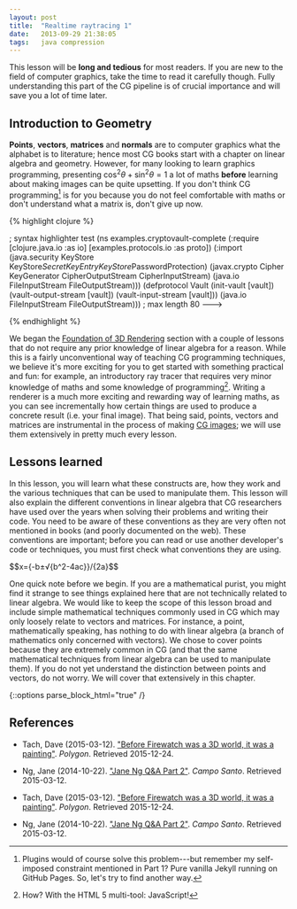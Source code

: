```yaml
---
layout: post
title:  "Realtime raytracing 1"
date:   2013-09-29 21:38:05
tags:   java compression
---
```


This lesson will be **long and tedious** for most readers. If you are new to the
field of computer graphics, take the time to read it carefully though. Fully
understanding this part of the CG pipeline is of crucial importance and will
save you a lot of time later.

Introduction to Geometry
------------------------

**Points**, **vectors**, **matrices** and **normals** are to computer graphics what the
alphabet is to literature; hence most CG books start with a chapter on linear
algebra and geometry. However, for many looking to learn graphics programming,
presenting $\cos^2θ+\sin^2θ=1$ a lot of maths **before** learning about making images can be quite
upsetting. If you don't think CG programming[^jekyll]  is for you because you do not
feel comfortable with maths or don't understand what a matrix is, don't give
up now.

{% highlight clojure %}

; syntax highlighter test
(ns examples.cryptovault-complete
  (:require [clojure.java.io :as io]
            [examples.protocols.io :as proto])
  (:import (java.security KeyStore KeyStore$SecretKeyEntry
                          KeyStore$PasswordProtection)
           (javax.crypto Cipher KeyGenerator CipherOutputStream
                         CipherInputStream)
           (java.io FileInputStream FileOutputStream)))
(defprotocol Vault
  (init-vault [vault])
  (vault-output-stream [vault])
  (vault-input-stream [vault]))
           (java.io FileInputStream FileOutputStream)))     ; max length 80 --->

{% endhighlight %}

We began the [Foundation of 3D Rendering][1] section with a couple
of lessons that do not require any prior knowledge of linear algebra for
a reason. While this is a fairly unconventional way of teaching CG programming
techniques, we
believe it's more exciting for you to get started with something practical and
fun: for example, an introductory ray tracer that requires very minor
knowledge of maths and some knowledge of programming[^archive]. Writing a renderer is
a much more exciting and rewarding way of learning maths, as you can see
incrementally how certain things are used to produce a concrete result (i.e.
your final image). That being said, points, vectors and matrices are
instrumental in the process of making [CG images](#); we will use
them extensively in pretty much every lesson.

Lessons learned
---------------

In this lesson, you will learn what these constructs are, how they work and
the various techniques that can be used to manipulate them. This lesson will
also explain the different conventions in linear algebra that CG researchers
have used over the years when solving their problems and writing their code.
You need to be aware of these conventions as they are very often not mentioned
in books (and poorly documented on the web). These conventions are important;
before you can read or use another developer's code or techniques, you must
first check what conventions they are using.

\$\$x={-b±√{b^2-4ac}}/{2a}\$\$

One quick note before we begin. If you are a mathematical purist, you might
find it strange to see things explained here that are not technically related
to linear algebra. We would like to keep the scope of this lesson broad and
include simple mathematical techniques commonly used in CG which may only
loosely relate to vectors and matrices. For instance, a point, mathematically
speaking, has nothing to do with linear algebra (a branch of mathematics only
concerned with vectors). We chose to cover points because they are extremely
common in CG (and that the same mathematical techniques from linear algebra
can be used to manipulate them). If you do not yet understand the distinction
between points and vectors, do not worry. We will cover that extensively in
this chapter.


{::options parse_block_html="true" /}

<div class="references">

References
----------

* Tach, Dave (2015-03-12). ["Before Firewatch was a 3D world, it was
a painting"][1]. *Polygon*. Retrieved 2015-12-24.

* Ng, Jane (2014-10-22). ["Jane Ng Q&A Part 2"](#). *Campo Santo*. Retrieved
2015-03-12.

* Tach, Dave (2015-03-12). ["Before Firewatch was a 3D world, it was
a painting"][1]. *Polygon*. Retrieved 2015-12-24.

* Ng, Jane (2014-10-22). ["Jane Ng Q&A Part 2"](#). *Campo Santo*. Retrieved
2015-03-12.

</div>

[1]: http://test.com



[^jekyll]: Plugins would of course solve this problem---but remember my self-imposed constraint mentioned in Part 1? Pure vanilla Jekyll running on GitHub Pages. So, let's try to find another way.

[^archive]: How? With the HTML 5 multi-tool: JavaScript!

